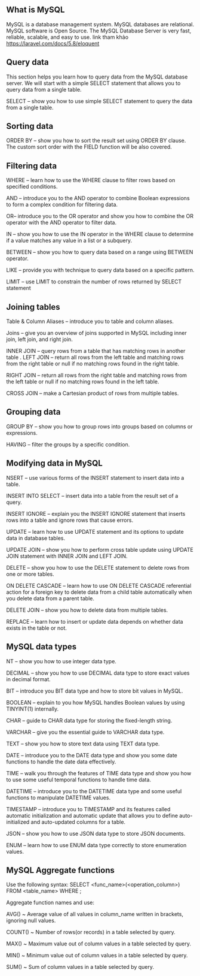 ## What is MySQL
MySQL is a database management system.
MySQL databases are relational.
MySQL software is Open Source.
The MySQL Database Server is very fast, reliable, scalable, and easy to use.
link tham khảo https://laravel.com/docs/5.8/eloquent
## Query data
This section helps you learn how to query data from the MySQL database server. We will start with a simple SELECT statement that allows you to query data from a single table.

SELECT – show you how to use simple SELECT statement to query the data from a single table.
## Sorting data
ORDER BY – show you how to sort the result set using ORDER BY clause. The custom sort order with the FIELD function will be also covered.
## Filtering data
WHERE – learn how to use the WHERE clause to filter rows based on specified conditions.

AND – introduce you to the AND operator to combine Boolean expressions to form a complex condition for filtering data.

OR– introduce you to the OR operator and show you how to combine the OR operator with the AND operator to filter data.

IN – show you how to use the IN operator in the WHERE clause to determine if a value matches any value in a list or a subquery.

BETWEEN – show you how to query data based on a range using BETWEEN operator.

LIKE  – provide you with technique to query data based on a specific pattern.

LIMIT – use LIMIT to constrain the number of rows returned by SELECT statement
## Joining tables
Table & Column Aliases – introduce you to table and column aliases.

Joins  – give you an overview of joins supported in MySQL including inner join, left join, and right join.

INNER JOIN – query rows from a table that has matching rows in another table
.
LEFT JOIN – return all rows from the left table and matching rows from the right table or null if no matching rows found in the right table.

RIGHT JOIN – return all rows from the right table and matching rows from the left table or null if no matching rows found in the left table.

CROSS JOIN – make a Cartesian product of rows from multiple tables.
## Grouping data
GROUP BY – show you how to group rows into groups based on columns or expressions.

HAVING – filter the groups by a specific condition.
## Modifying data in MySQL
NSERT – use various forms of the INSERT statement to insert data into a table.

INSERT INTO SELECT – insert data into a table from the result set of a query.

INSERT IGNORE  – explain you the INSERT IGNORE statement that inserts rows into a table and ignore rows that cause errors.

UPDATE – learn how to use UPDATE statement and its options to update data in database tables.

UPDATE JOIN – show you how to perform cross table update using UPDATE JOIN statement with INNER JOIN and LEFT JOIN.

DELETE – show you how to use the DELETE statement to delete rows from one or more tables.

ON DELETE CASCADE – learn how to use ON DELETE CASCADE referential action for a foreign key to delete data from a child table automatically when you delete data from a parent table.

DELETE JOIN – show you how to delete data from multiple tables.

REPLACE – learn how to insert or update data depends on whether data exists in the table or not.
## MySQL data types
NT – show you how to use integer data type.

DECIMAL – show you how to use DECIMAL data type to store exact values in decimal format.

BIT – introduce you BIT data type and how to store bit values in MySQL.

BOOLEAN – explain to you how MySQL handles Boolean values by using TINYINT(1) internally.

CHAR – guide to CHAR data type for storing the fixed-length string.

VARCHAR – give you the essential guide to VARCHAR data type.

TEXT – show you how to store text data using TEXT data type.

DATE – introduce you to the DATE data type and show you some date functions to handle the date data effectively.

TIME – walk you through the features of TIME data type and show you how to use some useful temporal functions to handle time data.

DATETIME – introduce you to the DATETIME data type and some useful functions to manipulate DATETIME values.

TIMESTAMP – introduce you to TIMESTAMP and its features called automatic initialization and automatic update that allows you to define auto-initialized and auto-updated columns for a table.

JSON – show you how to use JSON data type to store JSON documents.

ENUM – learn how to use ENUM data type correctly to store enumeration values.

## MySQL Aggregate functions

Use the following syntax:
          SELECT <func_name>(<operation_column>)
          FROM <table_name>
          WHERE <condition>;
  
 Aggregate function names and use:
 
 AVG() ~ Average value of all values in column_name written in brackets, ignoring null values.
 
 COUNT() ~ Number of rows(or records) in a table selected by query.
 
 MAX() ~ Maximum value out of column values in a table selected by query.
 
 MIN() ~ Minimum value out of column values in a table selected by query.
 
 SUM() ~ Sum of column values in a table selected by query.
